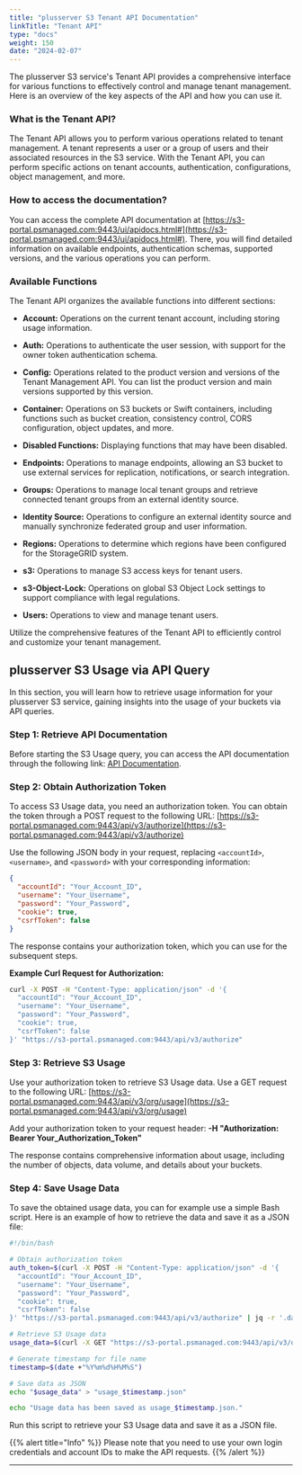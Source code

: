 ```yaml
---
title: "plusserver S3 Tenant API Documentation"
linkTitle: "Tenant API"
type: "docs"
weight: 150
date: "2024-02-07"
---
```

The plusserver S3 service's Tenant API provides a comprehensive interface for various functions to effectively control and manage tenant management. Here is an overview of the key aspects of the API and how you can use it.

### What is the Tenant API?

The Tenant API allows you to perform various operations related to tenant management. A tenant represents a user or a group of users and their associated resources in the S3 service. With the Tenant API, you can perform specific actions on tenant accounts, authentication, configurations, object management, and more.

### How to access the documentation?

You can access the complete API documentation at [https://s3-portal.psmanaged.com:9443/ui/apidocs.html#](https://s3-portal.psmanaged.com:9443/ui/apidocs.html#). There, you will find detailed information on available endpoints, authentication schemas, supported versions, and the various operations you can perform.

### Available Functions

The Tenant API organizes the available functions into different sections:

- **Account:** Operations on the current tenant account, including storing usage information.

- **Auth:** Operations to authenticate the user session, with support for the owner token authentication schema.

- **Config:** Operations related to the product version and versions of the Tenant Management API. You can list the product version and main versions supported by this version.

- **Container:** Operations on S3 buckets or Swift containers, including functions such as bucket creation, consistency control, CORS configuration, object updates, and more.

- **Disabled Functions:** Displaying functions that may have been disabled.

- **Endpoints:** Operations to manage endpoints, allowing an S3 bucket to use external services for replication, notifications, or search integration.

- **Groups:** Operations to manage local tenant groups and retrieve connected tenant groups from an external identity source.

- **Identity Source:** Operations to configure an external identity source and manually synchronize federated group and user information.

- **Regions:** Operations to determine which regions have been configured for the StorageGRID system.

- **s3:** Operations to manage S3 access keys for tenant users.

- **s3-Object-Lock:** Operations on global S3 Object Lock settings to support compliance with legal regulations.

- **Users:** Operations to view and manage tenant users.

Utilize the comprehensive features of the Tenant API to efficiently control and customize your tenant management.

## plusserver S3 Usage via API Query

In this section, you will learn how to retrieve usage information for your plusserver S3 service, gaining insights into the usage of your buckets via API queries.

### Step 1: Retrieve API Documentation

Before starting the S3 Usage query, you can access the API documentation through the following link: [API Documentation](https://s3-portal.psmanaged.com:9443/ui/apidocs.html#).

### Step 2: Obtain Authorization Token

To access S3 Usage data, you need an authorization token. You can obtain the token through a POST request to the following URL: [https://s3-portal.psmanaged.com:9443/api/v3/authorize](https://s3-portal.psmanaged.com:9443/api/v3/authorize)

Use the following JSON body in your request, replacing `<accountId>`, `<username>`, and `<password>` with your corresponding information:
```json
{
  "accountId": "Your_Account_ID",
  "username": "Your_Username",
  "password": "Your_Password",
  "cookie": true,
  "csrfToken": false
}
```

The response contains your authorization token, which you can use for the subsequent steps.

**Example Curl Request for Authorization:**

```bash
curl -X POST -H "Content-Type: application/json" -d '{
  "accountId": "Your_Account_ID",
  "username": "Your_Username",
  "password": "Your_Password",
  "cookie": true,
  "csrfToken": false
}' "https://s3-portal.psmanaged.com:9443/api/v3/authorize"
```

### Step 3: Retrieve S3 Usage

Use your authorization token to retrieve S3 Usage data. Use a GET request to the following URL: [https://s3-portal.psmanaged.com:9443/api/v3/org/usage](https://s3-portal.psmanaged.com:9443/api/v3/org/usage)

Add your authorization token to your request header:
**-H "Authorization: Bearer Your_Authorization_Token"**

The response contains comprehensive information about usage, including the number of objects, data volume, and details about your buckets.

### Step 4: Save Usage Data

To save the obtained usage data, you can for example use a simple Bash script. Here is an example of how to retrieve the data and save it as a JSON file:

```bash
#!/bin/bash

# Obtain authorization token
auth_token=$(curl -X POST -H "Content-Type: application/json" -d '{
  "accountId": "Your_Account_ID",
  "username": "Your_Username",
  "password": "Your_Password",
  "cookie": true,
  "csrfToken": false
}' "https://s3-portal.psmanaged.com:9443/api/v3/authorize" | jq -r '.data')

# Retrieve S3 Usage data
usage_data=$(curl -X GET "https://s3-portal.psmanaged.com:9443/api/v3/org/usage" -H "accept: application/json" -H "Authorization: Bearer $auth_token")

# Generate timestamp for file name
timestamp=$(date +"%Y%m%d%H%M%S")

# Save data as JSON
echo "$usage_data" > "usage_$timestamp.json"

echo "Usage data has been saved as usage_$timestamp.json."
```

Run this script to retrieve your S3 Usage data and save it as a JSON file.

{{% alert title="Info" %}}
Please note that you need to use your own login credentials and account IDs to make the API requests.
{{% /alert %}}


---
